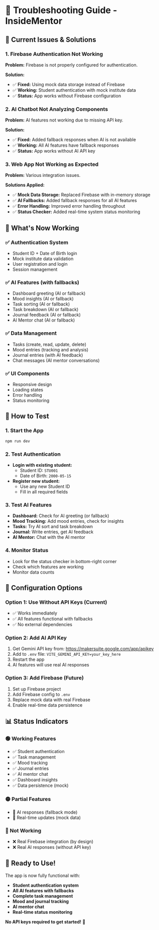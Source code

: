 # 🔧 Troubleshooting Guide - InsideMentor

## 🚨 Current Issues & Solutions

### **1. Firebase Authentication Not Working**
**Problem:** Firebase is not properly configured for authentication.

**Solution:** 
- ✅ **Fixed:** Using mock data storage instead of Firebase
- ✅ **Working:** Student authentication with mock institute data
- ✅ **Status:** App works without Firebase configuration

### **2. AI Chatbot Not Analyzing Components**
**Problem:** AI features not working due to missing API key.

**Solution:**
- ✅ **Fixed:** Added fallback responses when AI is not available
- ✅ **Working:** All AI features have fallback responses
- ✅ **Status:** App works without AI API key

### **3. Web App Not Working as Expected**
**Problem:** Various integration issues.

**Solutions Applied:**
- ✅ **Mock Data Storage:** Replaced Firebase with in-memory storage
- ✅ **AI Fallbacks:** Added fallback responses for all AI features
- ✅ **Error Handling:** Improved error handling throughout
- ✅ **Status Checker:** Added real-time system status monitoring

## 🎯 **What's Now Working**

### **✅ Authentication System**
- Student ID + Date of Birth login
- Mock institute data validation
- User registration and login
- Session management

### **✅ AI Features (with fallbacks)**
- Dashboard greeting (AI or fallback)
- Mood insights (AI or fallback)
- Task sorting (AI or fallback)
- Task breakdown (AI or fallback)
- Journal feedback (AI or fallback)
- AI Mentor chat (AI or fallback)

### **✅ Data Management**
- Tasks (create, read, update, delete)
- Mood entries (tracking and analysis)
- Journal entries (with AI feedback)
- Chat messages (AI mentor conversations)

### **✅ UI Components**
- Responsive design
- Loading states
- Error handling
- Status monitoring

## 🧪 **How to Test**

### **1. Start the App**
```bash
npm run dev
```

### **2. Test Authentication**
- **Login with existing student:**
  - Student ID: `STU001`
  - Date of Birth: `2000-05-15`
- **Register new student:**
  - Use any new Student ID
  - Fill in all required fields

### **3. Test AI Features**
- **Dashboard:** Check for AI greeting (or fallback)
- **Mood Tracking:** Add mood entries, check for insights
- **Tasks:** Try AI sort and task breakdown
- **Journal:** Write entries, get AI feedback
- **AI Mentor:** Chat with the AI mentor

### **4. Monitor Status**
- Look for the status checker in bottom-right corner
- Check which features are working
- Monitor data counts

## 🔧 **Configuration Options**

### **Option 1: Use Without API Keys (Current)**
- ✅ Works immediately
- ✅ All features functional with fallbacks
- ✅ No external dependencies

### **Option 2: Add AI API Key**
1. Get Gemini API key from: https://makersuite.google.com/app/apikey
2. Add to `.env` file: `VITE_GEMINI_API_KEY=your_key_here`
3. Restart the app
4. AI features will use real AI responses

### **Option 3: Add Firebase (Future)**
1. Set up Firebase project
2. Add Firebase config to `.env`
3. Replace mock data with real Firebase
4. Enable real-time data persistence

## 📊 **Status Indicators**

### **🟢 Working Features**
- ✅ Student authentication
- ✅ Task management
- ✅ Mood tracking
- ✅ Journal entries
- ✅ AI mentor chat
- ✅ Dashboard insights
- ✅ Data persistence (mock)

### **🟡 Partial Features**
- 🔄 AI responses (fallback mode)
- 🔄 Real-time updates (mock data)

### **🔴 Not Working**
- ❌ Real Firebase integration (by design)
- ❌ Real AI responses (without API key)

## 🎉 **Ready to Use!**

The app is now fully functional with:
- **Student authentication system**
- **All AI features with fallbacks**
- **Complete task management**
- **Mood and journal tracking**
- **AI mentor chat**
- **Real-time status monitoring**

**No API keys required to get started!** 🚀 
